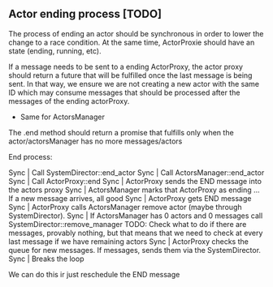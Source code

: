 ## Actor ending process [TODO]

The process of ending an actor should be synchronous in order to lower the change to a race condition. At the same time, ActorProxie should have an state (ending, running, etc). 

If a message needs to be sent to a ending ActorProxy, the actor proxy should return a future that will be fulfilled once the last message is being sent. In that way, we ensure we are not creating a new actor with the same ID which may consume messages that should be processed after the messages of the ending actorProxy.

- Same for ActorsManager

The .end method should return a promise that fulfills only when the actor/actorsManager has no more messages/actors

End process:

Sync  | Call SystemDirector::end_actor
Sync  | Call ActorsManager::end_actor
Sync  | Call ActorProxy::end
Sync  | ActorProxy sends the END message into the actors proxy
Sync  | ActorsManager marks that ActorProxy as ending
... If a new message arrives, all good
Sync  | ActorProxy gets END message
Sync  | ActorProxy calls ActorsManager remove actor (maybe through SystemDirector). 
    Sync  | If ActorsManager has 0 actors and 0 messages call SystemDirector::remove_manager
        TODO: Check what to do if there are messages, provably nothing, but that means that we need to check at every last message if we have remaining actors
Sync  | ActorProxy checks the queue for new messages. If messages, sends them via the SystemDirector.
Sync  | Breaks the loop

We can do this ir just reschedule the END message
